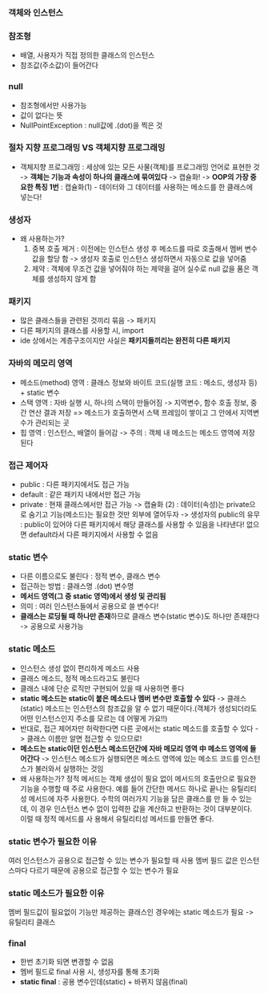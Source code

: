 ### 객체와 인스턴스


### 참조형
- 배열, 사용자가 직접 정의한 클래스의 인스턴스
- 참조값(주소값)이 들어간다

### null
- 참조형에서만 사용가능
- 값이 없다는 뜻
- NullPointException : null값에 .(dot)을 찍은 것 

### 절차 지향 프로그래밍 VS 객체지향 프로그래밍
- 객체지향 프로그래밍 : 세상에 있는 모든 사물(객체)를 프로그래밍 언어로 표현한 것 -> **객체는 기능과 속성이 하나의 클래스에 묶여있다** -> 캡슐화!
  -> **OOP의 가장 중요한 특징 1번** : 캡슐화(1) - 데이터와 그 데이터를 사용하는 메소드를 한 클래스에 넣는다!
  
### 생성자 
- 왜 사용하는가?
  1) 중복 호출 제거 : 이전에는 인스턴스 생성 후 메소드를 따로 호출해서 멤버 변수 값을 할당 함 -> 생성자 호출로 인스턴스 생성하면서 자동으로 값을 넣어줌
  2) 제약 : 객체에 무조건 값을 넣어줘야 하는 제약을 걸어 실수로 null 값을 품은 객체를 생성하지 않게 함
 

### 패키지
- 많은 클래스들을 관련된 것끼리 묶음 -> 패키지
- 다른 패키지의 클래스를 사용할 시, import
- ide 상에서는 계층구조이지만 사실은 **패키지들끼리는 완전히 다른 패키지**


### 자바의 메모리 영역
- 메소드(method) 영역 : 클래스 정보와 바이트 코드(실행 코드 : 메소드, 생성자 등) + static 변수 
- 스택 영역 : 자바 실행 시, 하나의 스택이 만들어짐 -> 지역변수, 함수 호출 정보, 중간 연산 결과 저장 => 메소드가 호출하면서 스택 프레임이 쌓이고 그 안에서 지역변수가 관리되는 곳
- 힙 영역 : 인스턴스, 배열이 들어감
  -> 주의 : 객체 내 메소드는 메소드 영역에 저장된다 
### 접근 제어자
- public : 다른 패키지에서도 접근 가능
- default : 같은 패키지 내에서만 접근 가능
- private : 현재 클래스에서만 접근 가능 
  -> 캡슐화 (2) : 데이터(속성)는 private으로 숨기고 기능(메소드)는 필요한 것만 외부에 열어두자
  -> 생성자의 public의 유무 : public이 있어야 다른 패키지에서 해당 클래스를 사용할 수 있음을 나타낸다! 없으면 default라서 다른 패키지에서 사용할 수 없음


### static 변수
- 다른 이름으로도 불린다 : 정적 변수, 클래스 변수
- 접근하는 방법 : 클래스명 .(dot) 변수명
- **메서드 영역(그 중 static 영역)에서 생성 및 관리됨**
- 의미 : 여러 인스턴스들에서 공용으로 쓸 변수다!
- **클래스는 로딩될 때 하나만 존재**하므로 클래스 변수(static 변수)도 하나만 존재한다 -> 공용으로 사용가능


### static 메소드
- 인스턴스 생성 없이 편리하게 메소드 사용
- 클래스 메소드, 정적 메소드라고도 불린다
- 클래스 내에 단순 로직만 구현되어 있을 때 사용하면 좋다
- **static 메소드는 static이 붙은 메소드나 멤버 변수만 호출할 수 있다** -> 클래스(static) 메소드는 인스턴스의 참조값을 알 수 없기 때문이다.(객체가 생성되더라도 어떤 인스턴스인지 주소를 모르는 데 어떻게 가요!!)  
- 반대로, 접근 제어자만 허락한다면 다른 곳에서는 static 메소드를 호출할 수 있다 -> 클래스 이름만 알면 접근할 수 있으므로!
- **메소드는 static이던 인스턴스 메소드던간에 자바 메모리 영역 中 메소드 영역에 들어간다** -> 인스턴스 메소드가 실행되면은 메소드 영역에 있는 메소드 코드를 인스턴스가 불러와서 실행하는 것임 
- 왜 사용하는가? 정적 메서드는 객체 생성이 필요 없이 메서드의 호출만으로 필요한 기능을 수행할 때 주로 사용한다.
예를 들어 간단한 메서드 하나로 끝나는 유틸리티성 메서드에 자주 사용한다. 수학의 여러가지 기능을 담은 클래스를 만
들 수 있는데, 이 경우 인스턴스 변수 없이 입력한 값을 계산하고 반환하는 것이 대부분이다. 이럴 때 정적 메서드를 사
용해서 유틸리티성 메서드를 만들면 좋다.

### static 변수가 필요한 이유 
여러 인스턴스가 공용으로 접근할 수 있는 변수가 필요할 때 사용
멤버 필드 값은 인스턴스마다 다르기 때문에 공용으로 접근할 수 있는 변수가 필요 

### static 메소드가 필요한 이유
멤버 필드값이 필요없이 기능만 제공하는 클래스인 경우에는 static 메소드가 필요 -> 유틸리티 클래스 


### final
- 한번 초기화 되면 변경할 수 없음
- 멤버 필드로 final 사용 시, 생성자를 통해 초기화
- **static final** : 공용 변수인데(static) + 바뀌지 않음(final) 
